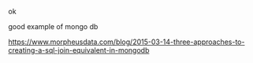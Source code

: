 ok

good example of mongo db 

https://www.morpheusdata.com/blog/2015-03-14-three-approaches-to-creating-a-sql-join-equivalent-in-mongodb

